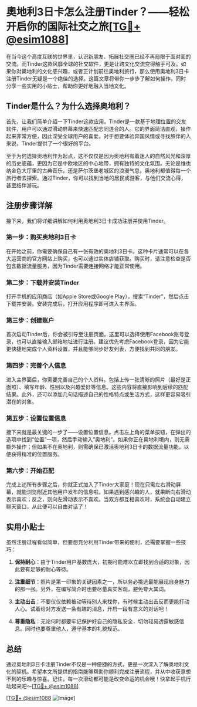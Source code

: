 # 奧地利3日卡怎么注册Tinder？——轻松开启你的国际社交之旅[[TG💪+ @esim1088](https://t.me/s/esim1088)]

在当今这个高度互联的世界里，认识新朋友、拓展社交圈已经不再局限于面对面的交流。而Tinder这款风靡全球的社交软件，更是让跨文化交流变得触手可及。如果你对奥地利的文化感兴趣，或者正计划前往奥地利旅行，那么使用奥地利3日卡注册Tinder无疑是一个绝佳的选择。这篇文章将带你一步步了解如何操作，同时分享一些实用的小贴士，帮助你更好地融入当地文化。

## Tinder是什么？为什么选择奥地利？

首先，让我们简单介绍一下Tinder这款应用。Tinder是一款基于地理位置的交友软件，用户可以通过滑动屏幕来快速匹配志同道合的人。它的界面简洁直观，操作起来非常方便，因此深受全球用户的喜爱。对于想要体验异国风情或寻找旅伴的人来说，Tinder提供了一个很好的平台。

至于为何选择奥地利作为起点，这不仅仅是因为奥地利有着迷人的自然风光和深厚的历史底蕴，更因为它是中欧地区的中心地带，拥有独特的文化氛围。无论是维也纳金色大厅里的古典音乐，还是萨尔茨堡老城区的浪漫气息，奥地利都值得每一个旅行者去探索。通过Tinder，你可以找到当地的居民或游客，与他们交流心得，甚至结伴游玩。

## 注册步骤详解

接下来，我们将详细讲解如何利用奥地利3日卡成功注册并使用Tinder。

### 第一步：购买奥地利3日卡

在开始之前，你需要确保自己有一张有效的奥地利3日卡。这种卡片通常可以在各大运营商的官方网站上购买，也可以通过实体店铺获取。购买时，请注意检查是否包含数据流量服务，因为Tinder需要连接网络才能正常使用。

### 第二步：下载并安装Tinder

打开手机的应用商店（如Apple Store或Google Play），搜索“Tinder”，然后点击下载并安装。安装完成后，打开应用程序即可进入主界面。

### 第三步：创建账户

首次启动Tinder后，你会被引导至注册页面。这里可以选择使用Facebook账号登录，也可以直接输入邮箱地址进行注册。建议优先考虑Facebook登录，因为它能更快捷地完成个人资料设置，并且能够同步好友列表，方便找到共同的朋友。

### 第四步：完善个人信息

进入主界面后，你需要完善自己的个人资料。包括上传一张清晰的照片（最好是正面照）、填写年龄、性别以及兴趣爱好等信息。这些内容将直接影响到后续的匹配结果。此外，还可以添加几句话描述自己的性格特点或生活方式，这样更容易吸引潜在的对象。

### 第五步：设置位置信息

接下来就是最关键的一步了——设置位置信息。点击左上角的菜单按钮，在弹出的选项中找到“位置”一项，然后手动输入“奥地利”。如果你正在奥地利境内，则无需额外操作；但如果不在奥地利，则需确保已激活奥地利3日卡的数据流量功能，以便获得精准的位置服务。

### 第六步：开始匹配

完成上述所有步骤之后，你就正式加入了Tinder大家庭！现在只需左右滑动屏幕，就能浏览附近其他用户发布的信息啦。如果遇到感兴趣的人，就果断向右滑动表示喜欢；反之，则向左滑动表示不喜欢。当双方都互相喜欢时，系统会自动建立聊天窗口，从此便可以自由对话了！

## 实用小贴士

虽然注册过程看似简单，但要想充分利用Tinder带来的便利，还需要掌握一些技巧：

1. **保持耐心**：由于Tinder用户基数庞大，初期可能难以立即找到合适的对象，因此要有足够的耐心等待。
   
2. **注重细节**：照片是第一印象的关键因素之一，所以务必挑选最能展现自身魅力的那一张。另外，在编写简介时也要尽量真实客观，避免夸大其词。

3. **主动出击**：不要仅仅依赖被动等待别人来找你，有时候主动出击反而更能打动人心。试着给对方发送一条有趣的消息，开启一段有意义的对话吧！

4. **尊重隐私**：无论何时都要牢记保护好自己的隐私安全，切勿轻易透露敏感信息。同时也要尊重他人，遵守基本的礼貌规范。

## 总结

通过奥地利3日卡注册Tinder不仅是一种便捷的方式，更是一次深入了解奥地利文化的契机。希望本文所提供的指南能够帮助你顺利完成注册流程，并从中收获意想不到的乐趣与惊喜。记住，每一次滑动都可能是改变命运的机会哦！快拿起手机行动起来吧～[[TG💪+ @esim1088](https://t.me/s/esim1088)]

[[TG💪+ @esim1088](https://t.me/s/esim1088) ![Image](https://i.postimg.cc/4NQfJmqS/Snipaste-2025-05-13-00-14-12.png)]